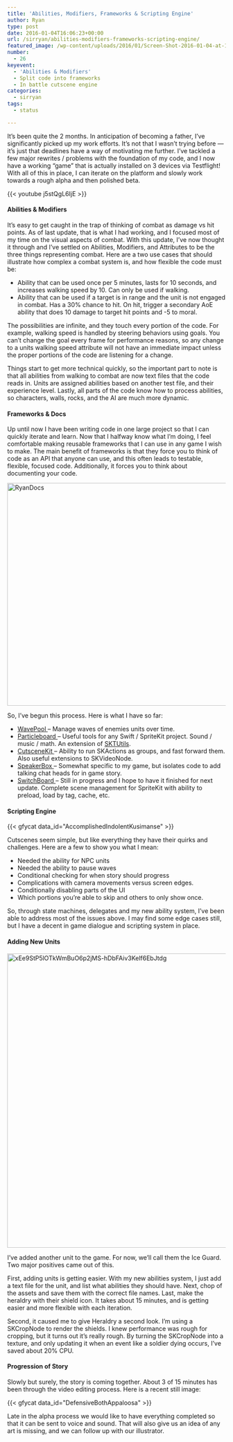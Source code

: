 ```yaml
---
title: 'Abilities, Modifiers, Frameworks & Scripting Engine'
author: Ryan
type: post
date: 2016-01-04T16:06:23+00:00
url: /sirryan/abilities-modifiers-frameworks-scripting-engine/
featured_image: /wp-content/uploads/2016/01/Screen-Shot-2016-01-04-at-11.04.37-AM-e1451923520630.png
number:
  - 26
keyevent:
  - 'Abilities & Modifiers'
  - Split code into frameworks
  - In battle cutscene engine
categories:
  - sirryan
tags:
  - status

---
```

It&#8217;s been quite the 2 months. In anticipation of becoming a father, I&#8217;ve significantly picked up my work efforts. It&#8217;s not that I wasn&#8217;t trying before &#8212; it&#8217;s just that deadlines have a way of motivating me further. I&#8217;ve tackled a few major rewrites / problems with the foundation of my code, and I now have a working &#8220;game&#8221; that is actually installed on 3 devices via Testflight! With all of this in place, I can iterate on the platform and slowly work towards a rough alpha and then polished beta.
<!--more-->

<div class="inlineimg">
  {{< youtube j5stQgL6IjE >}}
</div>

#### Abilities & Modifiers

It&#8217;s easy to get caught in the trap of thinking of combat as damage vs hit points. As of last update, that is what I had working, and I focused most of my time on the visual aspects of combat. With this update, I&#8217;ve now thought it through and I&#8217;ve settled on Abilities, Modifiers, and Attributes to be the three things representing combat. Here are a two use cases that should illustrate how complex a combat system is, and how flexible the code must be:

  * Ability that can be used once per 5 minutes, lasts for 10 seconds, and increases walking speed by 10. Can only be used if walking.
  * Ability that can be used if a target is in range and the unit is not engaged in combat. Has a 30% chance to hit. On hit, trigger a secondary AoE ability that does 10 damage to target hit points and -5 to moral.

The possibilities are infinite, and they touch every portion of the code. For example, walking speed is handled by steering behaviors using goals. You can&#8217;t change the goal every frame for performance reasons, so any change to a units walking speed attribute will not have an immediate impact unless the proper portions of the code are listening for a change.

Things start to get more technical quickly, so the important part to note is that all abilities from walking to combat are now text files that the code reads in. Units are assigned abilities based on another test file, and their experience level. Lastly, all parts of the code know how to process abilities, so characters, walls, rocks, and the AI are much more dynamic.

#### Frameworks & Docs

Up until now I have been writing code in one large project so that I can quickly iterate and learn. Now that I halfway know what I&#8217;m doing, I feel comfortable making reusable frameworks that I can use in any game I wish to make. The main benefit of frameworks is that they force you to think of code as an API that anyone can use, and this often leads to testable, flexible, focused code. Additionally, it forces you to think about documenting your code.

<div class="inlineimg">
  <img class="alignnone size-full wp-image-2349" src="/wp-content/uploads/2015/12/RyanDocs-e1451413833718-3.png" alt="RyanDocs" width="800" height="514" srcset="/wp-content/uploads/2015/12/RyanDocs-e1451413833718-3.png 800w, /wp-content/uploads/2015/12/RyanDocs-e1451413833718-3-300x193.png 300w, /wp-content/uploads/2015/12/RyanDocs-e1451413833718-3-768x493.png 768w" sizes="(max-width: 800px) 100vw, 800px" />
</div>

So, I&#8217;ve begun this process. Here is what I have so far:

  * <a href="https://github.com/veeneck/WavePool" target="_blank">WavePool </a>&#8211; Manage waves of enemies units over time.
  * <a href="https://github.com/veeneck/Particleboard" target="_blank">Particleboard </a>&#8211; Useful tools for any Swift / SpriteKit project. Sound / music / math. An extension of <a href="https://github.com/raywenderlich/SKTUtils" target="_blank">SKTUtils</a>.
  * <a href="https://github.com/veeneck/CutsceneKit" target="_blank">CutsceneKit </a>&#8211; Ability to run SKActions as groups, and fast forward them. Also useful extensions to SKVideoNode.
  * <a href="https://github.com/veeneck/SpeakerBox" target="_blank">SpeakerBox </a>&#8211; Somewhat specific to my game, but isolates code to add talking chat heads for in game story.
  * <a href="https://github.com/veeneck/SwitchBoard" target="_blank">SwitchBoard </a>&#8211; Still in progress and I hope to have it finished for next update. Complete scene management for SpriteKit with ability to preload, load by tag, cache, etc.

#### Scripting Engine

<div class="inlineimg">
  {{< gfycat data_id="AccomplishedIndolentKusimanse" >}}
</div>

Cutscenes seem simple, but like everything they have their quirks and challenges. Here are a few to show you what I mean:

  * Needed the ability for NPC units
  * Needed the ability to pause waves
  * Conditional checking for when story should progress
  * Complications with camera movements versus screen edges.
  * Conditionally disabling parts of the UI
  * Which portions you&#8217;re able to skip and&nbsp;others to&nbsp;only show once.

So, through state machines, delegates and my new ability system, I&#8217;ve been able to address most of the issues above. I may find some edge cases still, but I have a decent in game dialogue and scripting system in place.

#### Adding New Units

<div class="inlineimg">
  <img class="alignnone size-full wp-image-2357" src="/wp-content/uploads/2016/01/xEe9StP5lOTkWmBuO6p2jMS-hDbFAiv3Kelf6EbJtdg-e1451923146393-3.png" alt="xEe9StP5lOTkWmBuO6p2jMS-hDbFAiv3Kelf6EbJtdg" width="600" height="679" />
</div>

I&#8217;ve added another unit to the game. For now, we&#8217;ll call them the Ice Guard. Two major positives came out of this.

First, adding units is getting easier. With my new abilities system, I just add a text file for the unit, and list what abilities they should have. Next, chop of the assets and save them with the correct file names. Last, make the heraldry with their shield icon. It takes about 15 minutes, and is getting easier and more flexible with each iteration.

Second, it caused me to give Heraldry a second look. I&#8217;m using a SKCropNode to render the shields. I knew performance was rough for cropping, but it turns out it&#8217;s really rough. By turning the SKCropNode into a texture, and only updating it when an event like a soldier dying occurs, I&#8217;ve saved about 20% CPU.

#### Progression of Story

Slowly but surely, the story is coming together. About 3 of 15 minutes has been through the video editing process. Here is a recent still image:

<div class="inlineimg">
  {{< gfycat data_id="DefensiveBothAppaloosa" >}}
</div>

Late in the alpha process we would like to have everything completed so that it can be sent to voice and sound. That will also give us an idea of any art is missing, and we can follow up with our illustrator.